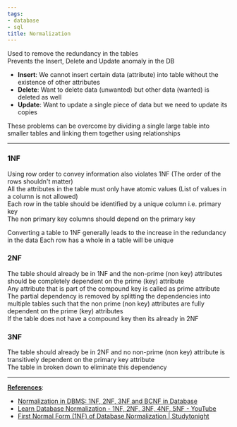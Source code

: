 ```yaml
---
tags:
- database
- sql
title: Normalization
---
```


Used to remove the redundancy in the tables  
Prevents the Insert, Delete and Update anomaly in the DB

* **Insert**: We cannot insert certain data (attribute) into table without the existence of other attributes
* **Delete**: Want to delete data (unwanted) but other data (wanted) is deleted as well
* **Update**: Want to update a single piece of data but we need to update its copies

These problems can be overcome by dividing a single large table into smaller tables and linking them together using relationships

---

### 1NF

Using row order to convey information also violates 1NF (The order of the rows shouldn't matter)  
All the attributes in the table must only have atomic values (List of values in a column is not allowed)  
Each row in the table should be identified by a unique column i.e. primary key  
The non primary key columns should depend on the primary key

Converting a table to 1NF generally leads to the increase in the redundancy in the data
Each row has a whole in a table will be unique

### 2NF

The table should already be in 1NF and the non-prime (non key) attributes should be completely dependent on the prime (key) attribute  
Any attribute that is part of the compound key is called as prime attribute  
The partial dependency is removed by splitting the dependencies into multiple tables such that the non prime (non key) attributes are fully dependent on the prime (key) attributes  
If the table does not have a compound key then its already in 2NF

### 3NF

The table should already be in 2NF and no non-prime (non key) attribute is transitively dependent on the primary key attribute  
The table in broken down to eliminate this dependency

---

**<u>References</u>**:

* [Normalization in DBMS: 1NF, 2NF, 3NF and BCNF in Database](https://beginnersbook.com/2015/05/normalization-in-dbms/)
* [Learn Database Normalization - 1NF, 2NF, 3NF, 4NF, 5NF - YouTube](https://www.youtube.com/watch?v=GFQaEYEc8_8)
* [First Normal Form (1NF) of Database Normalization | Studytonight](https://www.studytonight.com/dbms/first-normal-form.php)
